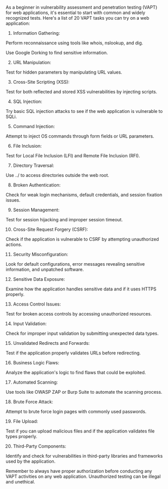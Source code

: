As a beginner in vulnerability assessment and penetration testing (VAPT) for web applications, it's essential to start with common and widely recognized tests. Here's a list of 20 VAPT tasks you can try on a web application:

1. Information Gathering:

Perform reconnaissance using tools like whois, nslookup, and dig.

Use Google Dorking to find sensitive information.



2. URL Manipulation:

Test for hidden parameters by manipulating URL values.



3. Cross-Site Scripting (XSS):

Test for both reflected and stored XSS vulnerabilities by injecting scripts.



4. SQL Injection:

Try basic SQL injection attacks to see if the web application is vulnerable to SQLi.



5. Command Injection:

Attempt to inject OS commands through form fields or URL parameters.



6. File Inclusion:

Test for Local File Inclusion (LFI) and Remote File Inclusion (RFI).



7. Directory Traversal:

Use ../ to access directories outside the web root.



8. Broken Authentication:

Check for weak login mechanisms, default credentials, and session fixation issues.



9. Session Management:

Test for session hijacking and improper session timeout.



10. Cross-Site Request Forgery (CSRF):



Check if the application is vulnerable to CSRF by attempting unauthorized actions.


11. Security Misconfiguration:



Look for default configurations, error messages revealing sensitive information, and unpatched software.


12. Sensitive Data Exposure:



Examine how the application handles sensitive data and if it uses HTTPS properly.


13. Access Control Issues:



Test for broken access controls by accessing unauthorized resources.


14. Input Validation:



Check for improper input validation by submitting unexpected data types.


15. Unvalidated Redirects and Forwards:



Test if the application properly validates URLs before redirecting.


16. Business Logic Flaws:



Analyze the application's logic to find flaws that could be exploited.


17. Automated Scanning:



Use tools like OWASP ZAP or Burp Suite to automate the scanning process.


18. Brute Force Attack:



Attempt to brute force login pages with commonly used passwords.


19. File Upload:



Test if you can upload malicious files and if the application validates file types properly.


20. Third-Party Components:



Identify and check for vulnerabilities in third-party libraries and frameworks used by the application.


Remember to always have proper authorization before conducting any VAPT activities on any web application. Unauthorized testing can be illegal and unethical.

